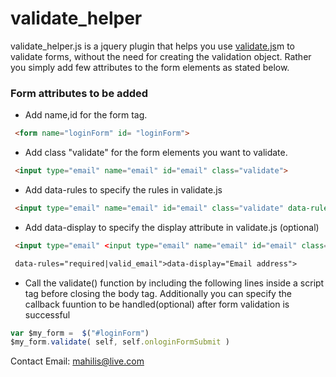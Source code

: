 # validate_helper 
  
  validate_helper.js is a jquery plugin that helps you use [validate.js](http://rickharrison.github.com/validate.js/)m to validate forms, without the need for creating the validation object. Rather you simply add few attributes to the form elements as stated below.

### Form attributes to be added 

* Add name,id for the form tag. 
```html
 <form name="loginForm" id= "loginForm">
```
* Add class "validate" for the form elements you want to validate. 
```html
 <input type="email" name="email" id="email" class="validate">
```
* Add data-rules to specify the rules in validate.js 
```html
 <input type="email" name="email" id="email" class="validate" data-rules="required|valid_email">
```
* Add data-display to specify the display attribute in validate.js (optional)
```html
 <input type="email" <input type="email" name="email" id="email" class="validate" 
```
```html
 data-rules="required|valid_email">data-display="Email address">
```
* Call the validate() function by including the following lines inside a script tag before closing the body tag.
  Additionally you can specify the callback fuuntion to be handled(optional) after form validation is successful 
```javascript
var $my_form =  $("#loginForm")
$my_form.validate( self, self.onloginFormSubmit )
``` 

Contact Email: mahilis@live.com